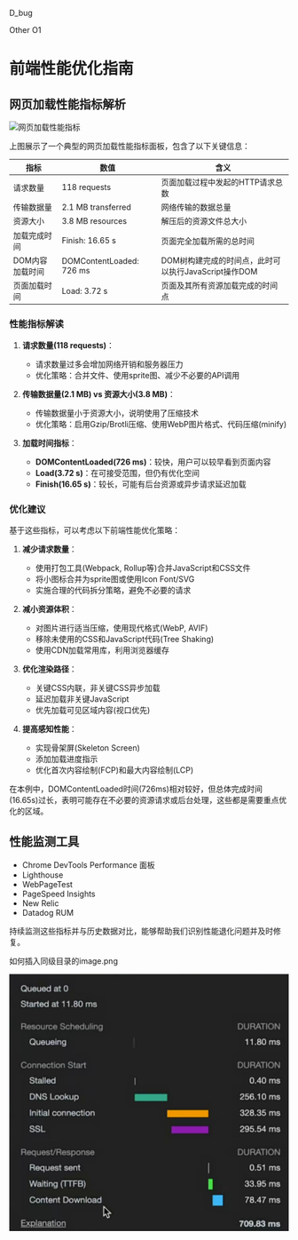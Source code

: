 D_bug

Other
O1





# 前端性能优化指南

## 网页加载性能指标解析

![网页加载性能指标](https://i.imgur.com/3HvPDZj.png)

上图展示了一个典型的网页加载性能指标面板，包含了以下关键信息：

| 指标 | 数值 | 含义 |
|------|------|------|
| 请求数量 | 118 requests | 页面加载过程中发起的HTTP请求总数 |
| 传输数据量 | 2.1 MB transferred | 网络传输的数据总量 |
| 资源大小 | 3.8 MB resources | 解压后的资源文件总大小 |
| 加载完成时间 | Finish: 16.65 s | 页面完全加载所需的总时间 |
| DOM内容加载时间 | DOMContentLoaded: 726 ms | DOM树构建完成的时间点，此时可以执行JavaScript操作DOM |
| 页面加载时间 | Load: 3.72 s | 页面及其所有资源加载完成的时间点 |

### 性能指标解读

1. **请求数量(118 requests)**：
   - 请求数量过多会增加网络开销和服务器压力
   - 优化策略：合并文件、使用sprite图、减少不必要的API调用

2. **传输数据量(2.1 MB) vs 资源大小(3.8 MB)**：
   - 传输数据量小于资源大小，说明使用了压缩技术
   - 优化策略：启用Gzip/Brotli压缩、使用WebP图片格式、代码压缩(minify)

3. **加载时间指标**：
   - **DOMContentLoaded(726 ms)**：较快，用户可以较早看到页面内容
   - **Load(3.72 s)**：在可接受范围，但仍有优化空间
   - **Finish(16.65 s)**：较长，可能有后台资源或异步请求延迟加载

### 优化建议

基于这些指标，可以考虑以下前端性能优化策略：

1. **减少请求数量**：
   - 使用打包工具(Webpack, Rollup等)合并JavaScript和CSS文件
   - 将小图标合并为sprite图或使用Icon Font/SVG
   - 实施合理的代码拆分策略，避免不必要的请求

2. **减小资源体积**：
   - 对图片进行适当压缩，使用现代格式(WebP, AVIF)
   - 移除未使用的CSS和JavaScript代码(Tree Shaking)
   - 使用CDN加载常用库，利用浏览器缓存

3. **优化渲染路径**：
   - 关键CSS内联，非关键CSS异步加载
   - 延迟加载非关键JavaScript
   - 优先加载可见区域内容(视口优先)

4. **提高感知性能**：
   - 实现骨架屏(Skeleton Screen)
   - 添加加载进度指示
   - 优化首次内容绘制(FCP)和最大内容绘制(LCP)

在本例中，DOMContentLoaded时间(726ms)相对较好，但总体完成时间(16.65s)过长，表明可能存在不必要的资源请求或后台处理，这些都是需要重点优化的区域。

## 性能监测工具

* Chrome DevTools Performance 面板
* Lighthouse
* WebPageTest
* PageSpeed Insights
* New Relic
* Datadog RUM

持续监测这些指标并与历史数据对比，能够帮助我们识别性能退化问题并及时修复。

如何插入同级目录的image.png

![](image.png)
